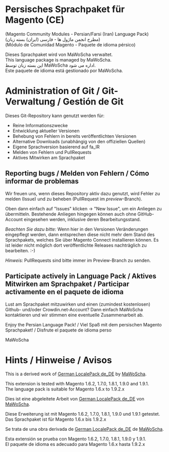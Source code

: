 # Persisches Sprachpaket für Magento (CE)
(Magento Community Modules - Persian/Farsi (Iran) Language Pack)<br />
(مطرح انجمن ماژول ها - فارسی (ایران) بسته زبان)<br />
(Módulo de Comunidad Magento - Paquete de idioma pérsico)

Dieses Sprachpaket wird von MaWoScha verwaltet.<br />
This language package is managed by MaWoScha.<br />
این بسته زبان توسط MaWoScha اداره می شود.<br />
Este paquete de idioma está gestionado por MaWoScha.


# Administration of Git / Git-Verwaltung / Gestión de Git

Dieses Git-Repository kann genutzt werden für:

* Reine Informationszwecke
* Entwicklung aktueller Versionen
* Behebung von Fehlern in bereits veröffentlichten Versionen
* Alternative Downloads (unabhängig von den offiziellen Quellen)
* Eigene Sprachversion basierend auf fa_IR
* Melden von Fehlern und PullRequests
* Aktives Mitwirken am Sprachpaket

## Reporting bugs / Melden von Fehlern / Cómo informar de problemas

Wir freuen uns, wenn dieses Repository aktiv dazu genutzt, wird Fehler zu melden (Issue) und zu beheben (PullRequest im _preview_-Branch).

Oben dann einfach auf "Issues" klicken -> "New Issue", um ein Anliegen zu übermitteln. Bestehende Anliegen hingegen können auch ohne GitHub-Account eingesehen werden, inklusive deren Bearbeitungsstand.

_Beachten Sie dazu bitte:_ Wenn hier in den Versionen Veränderungen eingepflegt werden, dann entsprechen diese nicht mehr dem Stand des Sprachpakets, welches Sie über Magento Connect installieren können. Es ist leider nicht möglich dort veröffentlichte Releases nachträglich zu bearbeiten. :-)

_Hinweis:_ PullRequests sind bitte immer im Preview-Branch zu senden.

## Participate actively in Language Pack / Aktives Mitwirken am Sprachpaket / Participar activamente en el paquete de idioma

Lust am Sprachpaket mitzuwirken und einen (zumindest kostenlosen) Github- und/oder Crowdin.net-Account? Dann einfach MaWoScha kontaktieren und wir stimmen eine eventuelle Zusammenarbeit ab.

Enjoy the Persian Language Pack! / Viel Spaß mit dem persischen Magento Sprachpaket! / Disfrute el paquete de idioma perso

MaWoScha


# Hints / Hinweise / Avisos

This is a derived work of [German LocalePack de_DE](https://github.com/MaWoScha/German_LocalePack_de_DE) by [MaWoScha](https://github.com/MaWoScha/).

This extension is tested with Magento 1.6.2, 1.7.0, 1.8.1, 1.9.0 and 1.9.1. <br />
The language pack is suitable for Magento 1.6.x to 1.9.2.x


Dies ist eine abgeleitete Arbeit von [German LocalePack de_DE](https://github.com/MaWoScha/German_LocalePack_de_DE) von [MaWoScha](https://github.com/MaWoScha/).

Diese Erweiterung ist mit Magento 1.6.2, 1.7.0, 1.8.1, 1.9.0 und 1.9.1 getestet. <br />
Das Sprachpaket ist für Magento 1.6.x bis 1.9.2.x


Se trata de una obra derivada de [German LocalePack de_DE](https://github.com/MaWoScha/German_LocalePack_de_DE) de [MaWoScha](https://github.com/MaWoScha/).

Esta extensión se prueba con Magento 1.6.2, 1.7.0, 1.8.1, 1.9.0 y 1.9.1. <br />
El paquete de idioma es adecuado para Magento 1.6.x hasta 1.9.2.x

